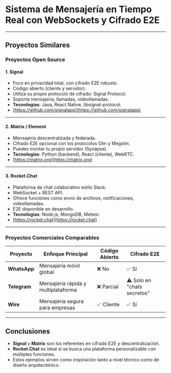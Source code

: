 #  Sistema de Mensajería en Tiempo Real con WebSockets y Cifrado E2E

---

## Proyectos Similares

### Proyectos Open Source

#### 1. **Signal**
- Foco en privacidad total, con cifrado E2E robusto.
- Código abierto (cliente y servidor).
- Utiliza su propio protocolo de cifrado: Signal Protocol.
- Soporta mensajería, llamadas, videollamadas.
- **Tecnologías**: Java, React Native, libsignal-protocol.
- [https://github.com/signalapp](https://github.com/signalapp)

---

#### 2. **Matrix / Element**
- Mensajería descentralizada y federada.
- Cifrado E2E opcional con los protocolos Olm y Megolm.
- Puedes montar tu propio servidor (Synapse).
- **Tecnologías**: Python (backend), React (cliente), WebRTC.
- [https://matrix.org](https://matrix.org)

---

#### 3. **Rocket.Chat**
- Plataforma de chat colaborativo estilo Slack.
- WebSocket + REST API.
- Ofrece funciones como envío de archivos, notificaciones, videollamadas.
- E2E disponible en desarrollo.
- **Tecnologías**: Node.js, MongoDB, Meteor.
- [https://rocket.chat](https://rocket.chat)

---

### Proyectos Comerciales Comparables

| Proyecto         | Enfoque Principal                       | Código Abierto | Cifrado E2E |
|------------------|------------------------------------------|----------------|-------------|
| **WhatsApp**     | Mensajería móvil global                  | ❌ No          | ✅ Sí       |
| **Telegram**     | Mensajería rápida y multiplataforma      | ❌ Parcial     | ⚠️ Solo en "chats secretos" |
| **Wire**         | Mensajería segura para empresas          | ✅ Cliente     | ✅ Sí       |

---

## Conclusiones

- **Signal** y **Matrix** son los referentes en cifrado E2E y descentralización.
- **Rocket.Chat** es ideal si se busca una plataforma personalizable con múltiples funciones.
- Estos ejemplos sirven como inspiración tanto a nivel técnico como de diseño arquitectónico.

